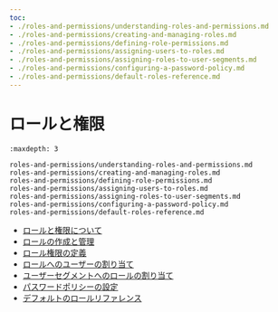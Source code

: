 ```yaml
---
toc:
- ./roles-and-permissions/understanding-roles-and-permissions.md
- ./roles-and-permissions/creating-and-managing-roles.md
- ./roles-and-permissions/defining-role-permissions.md
- ./roles-and-permissions/assigning-users-to-roles.md
- ./roles-and-permissions/assigning-roles-to-user-segments.md
- ./roles-and-permissions/configuring-a-password-policy.md
- ./roles-and-permissions/default-roles-reference.md
---
```

# ロールと権限

```{toctree}
:maxdepth: 3

roles-and-permissions/understanding-roles-and-permissions.md
roles-and-permissions/creating-and-managing-roles.md
roles-and-permissions/defining-role-permissions.md
roles-and-permissions/assigning-users-to-roles.md
roles-and-permissions/assigning-roles-to-user-segments.md
roles-and-permissions/configuring-a-password-policy.md
roles-and-permissions/default-roles-reference.md
```

- [ロールと権限について](./roles-and-permissions/understanding-roles-and-permissions.md)
- [ロールの作成と管理](./roles-and-permissions/creating-and-managing-roles.md)
- [ロール権限の定義](./roles-and-permissions/defining-role-permissions.md)
- [ロールへのユーザーの割り当て](./roles-and-permissions/assigning-users-to-roles.md)
- [ユーザーセグメントへのロールの割り当て](./roles-and-permissions/assigning-roles-to-user-segments.md)
- [パスワードポリシーの設定](./roles-and-permissions/configuring-a-password-policy.md)
- [デフォルトのロールリファレンス](./roles-and-permissions/default-roles-reference.md)
